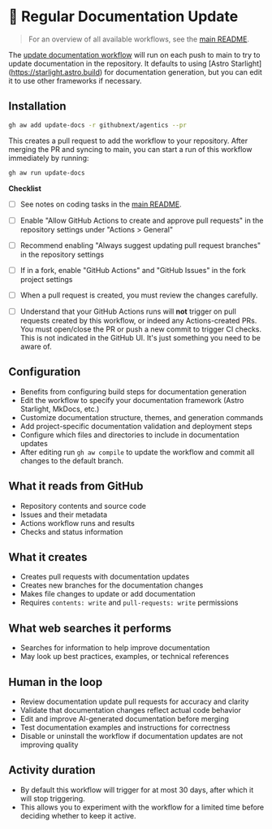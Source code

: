 # 📖 Regular Documentation Update

> For an overview of all available workflows, see the [main README](../README.md).

The [update documentation workflow](../workflows/update-docs.md?plain=1) will run on each push to main to try to update documentation in the repository. It defaults to using [Astro Starlight] (https://starlight.astro.build) for documentation generation, but you can edit it to use other frameworks if necessary.

## Installation

```bash
gh aw add update-docs -r githubnext/agentics --pr
```

This creates a pull request to add the workflow to your repository. After merging the PR and syncing to main, you can start a run of this workflow immediately by running:

```bash
gh aw run update-docs
```

**Checklist**

* [ ] See notes on coding tasks in the [main README](../README.md). 

* [ ] Enable "Allow GitHub Actions to create and approve pull requests" in the repository settings under "Actions > General"

* [ ] Recommend enabling  "Always suggest updating pull request branches" in the repository settings

* [ ] If in a fork, enable "GitHub Actions" and "GitHub Issues" in the fork project settings

* [ ] When a pull request is created, you must review the changes carefully. 

* [ ] Understand that your GitHub Actions runs will **not** trigger on pull requests created by this workflow, or indeed any Actions-created PRs. You must open/close the PR or push a new commit to trigger CI checks. This is not indicated in the GitHub UI. It's just something you need to be aware of.


## Configuration

- Benefits from configuring build steps for documentation generation
- Edit the workflow to specify your documentation framework (Astro Starlight, MkDocs, etc.)
- Customize documentation structure, themes, and generation commands
- Add project-specific documentation validation and deployment steps
- Configure which files and directories to include in documentation updates
- After editing run `gh aw compile` to update the workflow and commit all changes to the default branch.

## What it reads from GitHub

- Repository contents and source code
- Issues and their metadata
- Actions workflow runs and results
- Checks and status information

## What it creates

- Creates pull requests with documentation updates
- Creates new branches for the documentation changes
- Makes file changes to update or add documentation
- Requires `contents: write` and `pull-requests: write` permissions

## What web searches it performs

- Searches for information to help improve documentation
- May look up best practices, examples, or technical references

## Human in the loop

- Review documentation update pull requests for accuracy and clarity
- Validate that documentation changes reflect actual code behavior
- Edit and improve AI-generated documentation before merging
- Test documentation examples and instructions for correctness
- Disable or uninstall the workflow if documentation updates are not improving quality

## Activity duration

- By default this workflow will trigger for at most 30 days, after which it will stop triggering. 
- This allows you to experiment with the workflow for a limited time before deciding whether to keep it active.

